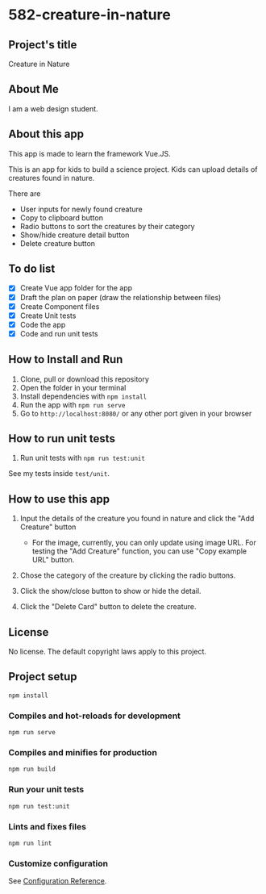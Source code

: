 # 582-creature-in-nature

## Project's title

Creature in Nature

## About Me

I am a web design student.

## About this app

This app is made to learn the framework Vue.JS.

This is an app for kids to build a science project. Kids can upload details of creatures found in nature.

There are

- User inputs for newly found creature
- Copy to clipboard button
- Radio buttons to sort the creatures by their category
- Show/hide creature detail button
- Delete creature button

## To do list

- [x] Create Vue app folder for the app
- [x] Draft the plan on paper (draw the relationship between files)
- [x] Create Component files
- [x] Create Unit tests
- [x] Code the app
- [x] Code and run unit tests

## How to Install and Run

1. Clone, pull or download this repository
2. Open the folder in your terminal
3. Install dependencies with `npm install`
4. Run the app with `npm run serve`
5. Go to `http://localhost:8080/` or any other port given in your browser

## How to run unit tests

1. Run unit tests with `npm run test:unit`

See my tests inside `test/unit`.

## How to use this app

1. Input the details of the creature you found in nature and click the "Add Creature" button

   - For the image, currently, you can only update using image URL. For testing the "Add Creature" function, you can use "Copy example URL" button.

2. Chose the category of the creature by clicking the radio buttons.
3. Click the show/close button to show or hide the detail.
4. Click the "Delete Card" button to delete the creature.

## License

No license. The default copyright laws apply to this project.

## Project setup

```
npm install
```

### Compiles and hot-reloads for development

```
npm run serve
```

### Compiles and minifies for production

```
npm run build
```

### Run your unit tests

```
npm run test:unit
```

### Lints and fixes files

```
npm run lint
```

### Customize configuration

See [Configuration Reference](https://cli.vuejs.org/config/).
